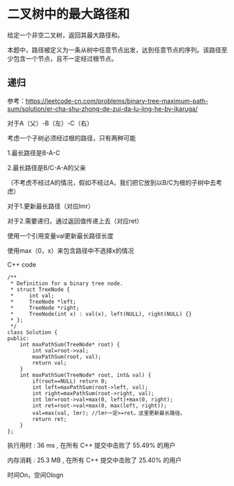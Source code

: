 # 二叉树中的最大路径和
给定一个非空二叉树，返回其最大路径和。

本题中，路径被定义为一条从树中任意节点出发，达到任意节点的序列。该路径至少包含一个节点，且不一定经过根节点。

## 递归
参考：https://leetcode-cn.com/problems/binary-tree-maximum-path-sum/solution/er-cha-shu-zhong-de-zui-da-lu-jing-he-by-ikaruga/

对于A（父）-B（左）-C（右）

考虑一个子树必须经过根的路径，只有两种可能

1.最长路径是B-A-C

2.最长路径是B/C-A-A的父亲

（不考虑不经过A的情况，假如不经过A，我们把它放到以B/C为根的子树中去考虑）

对于1.更新最长路径（对应lmr）

对于2.需要递归，通过返回值传递上去（对应ret）

使用一个引用变量val更新最长路径长度

使用max（0，x）来包含路径中不选择x的情况

C++ code
```
/**
 * Definition for a binary tree node.
 * struct TreeNode {
 *     int val;
 *     TreeNode *left;
 *     TreeNode *right;
 *     TreeNode(int x) : val(x), left(NULL), right(NULL) {}
 * };
 */
class Solution {
public:
    int maxPathSum(TreeNode* root) {
        int val=root->val;
        maxPathSum(root, val);
        return val;
    }
    int maxPathSum(TreeNode* root, int& val) {
        if(root==NULL) return 0;
        int left=maxPathSum(root->left, val);
        int right=maxPathSum(root->right, val);
        int lmr=root->val+max(0, left)+max(0, right);
        int ret=root->val+max(0, max(left, right));
        val=max(val, lmr); //lmr一定>=ret。这里更新最长路径。
        return ret;
    }
};
```
执行用时 :
36 ms
, 在所有 C++ 提交中击败了
55.49%
的用户

内存消耗 :
25.3 MB
, 在所有 C++ 提交中击败了
25.40%
的用户

时间On，空间Ologn
